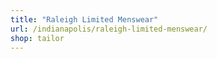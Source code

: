 ```yaml
---
title: "Raleigh Limited Menswear"
url: /indianapolis/raleigh-limited-menswear/
shop: tailor
---
```

